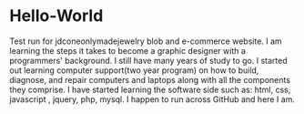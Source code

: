 # Hello-World
Test run for jdconeonlymadejewelry blob and e-commerce website.
I am learning the steps it takes to become a graphic designer with a programmers' background.
I still have many years of study to go. I started out learning computer support(two year program)
on how to build, diagnose, and repair computers and laptops along with all the components they comprise. 
I have started learning the software side such as: html, css, javascript , jquery, php, mysql.
I happen to run across GitHub and here I am.
